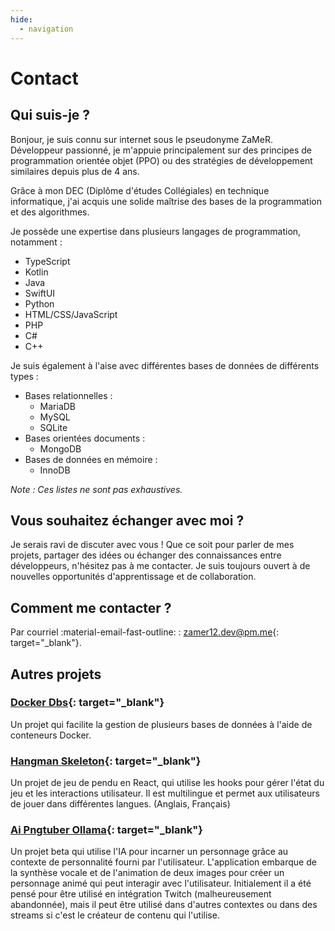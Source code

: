 ```yaml
---
hide:
  - navigation
---
```


# Contact

## Qui suis-je ?

Bonjour, je suis connu sur internet sous le pseudonyme ZaMeR. Développeur passionné, je m'appuie principalement sur des principes de programmation orientée objet (PPO) ou des stratégies de développement similaires depuis plus de 4 ans.

Grâce à mon DEC (Diplôme d'études Collégiales) en technique informatique, j'ai acquis une solide maîtrise des bases de la programmation et des algorithmes.

Je possède une expertise dans plusieurs langages de programmation, notamment :

- TypeScript
- Kotlin
- Java
- SwiftUI
- Python
- HTML/CSS/JavaScript
- PHP
- C#
- C++

Je suis également à l'aise avec différentes bases de données de différents types :

- Bases relationnelles :
    - MariaDB
    - MySQL
    - SQLite
- Bases orientées documents :
    - MongoDB
- Bases de données en mémoire :
    - InnoDB

*Note : Ces listes ne sont pas exhaustives.*

## Vous souhaitez échanger avec moi ?

Je serais ravi de discuter avec vous ! Que ce soit pour parler de mes projets, partager des idées ou échanger des connaissances entre développeurs, n'hésitez pas à me contacter. Je suis toujours ouvert à de nouvelles opportunités d'apprentissage et de collaboration.

## Comment me contacter ?
Par courriel  :material-email-fast-outline: : [zamer12.dev@pm.me](mailto:zamer12.dev@pm.me){: target="_blank"}.

## Autres projets

### [Docker Dbs](https://github.com/ZaMeR12/docker_dbs){: target="_blank"}
Un projet qui facilite la gestion de plusieurs bases de données à l'aide de conteneurs Docker.

<!-- ### [Enkiria Wiki](https://zamer12.github.io/Enkiria-Wiki/){: target="_blank"}
Un wiki pour un serveur de jeu Minecraft moddé avec un modpack personnalisé incluant Pixelmon.
Ce wiki est conçu pour aider les joueurs à comprendre les mécaniques du jeu et à s'orienter dans le modpack.
Dont les formes régionales de la Région d'Enkiria. -->

### [Hangman Skeleton](https://github.com/ZaMeR12/hangman_skeleton_react){: target="_blank"}
Un projet de jeu de pendu en React, qui utilise les hooks pour gérer l'état du jeu et les interactions utilisateur. Il est multilingue et permet aux utilisateurs de jouer dans différentes langues. (Anglais, Français)

### [Ai Pngtuber Ollama](https://github.com/ZaMeR12/ai_pngtuber_ollama){: target="_blank"}
Un projet beta qui utilise l'IA pour incarner un personnage grâce au contexte de personnalité fourni par l'utilisateur. L'application embarque de la synthèse vocale et de l'animation de deux images pour créer un personnage animé qui peut interagir avec l'utilisateur. Initialement il a été pensé pour être utilisé en intégration Twitch (malheureusement abandonnée), mais il peut être utilisé dans d'autres contextes ou dans des streams si c'est le créateur de contenu qui l'utilise.
